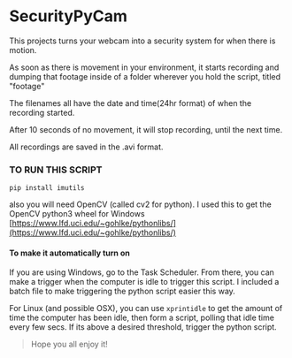 # SecurityPyCam

This projects turns your webcam into a security system for when there is motion.

As soon as there is movement in your environment, it starts recording and dumping 
that footage inside of a folder wherever you hold the script, titled "footage"

The filenames all have the date and time(24hr format) of when the recording 
started.

After 10 seconds of no movement, it will stop recording, until the next time.

All recordings are saved in the .avi format.




### TO RUN THIS SCRIPT
```
pip install imutils
```
also you will need OpenCV (called cv2 for python). I used this to get the OpenCV 
python3 wheel for Windows
[https://www.lfd.uci.edu/~gohlke/pythonlibs/](https://www.lfd.uci.edu/~gohlke/pythonlibs/)



#### To make it automatically turn on

If you are using Windows, go to the Task Scheduler. From there, you can make a 
trigger when the computer is idle to trigger this script. I included a batch 
file to make triggering the python script easier this way.

For Linux (and possible OSX), you can use `xprintidle` to get the amount of time 
the computer has been idle, then form a script, polling that idle time every few 
secs. If its above a desired threshold, trigger the python script.


> Hope you all enjoy it!
